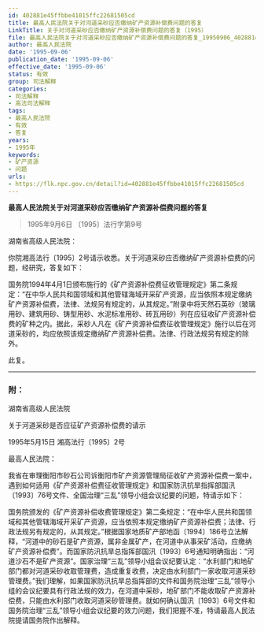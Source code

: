 ```yaml
---
id: 402881e45ffbbe41015ffc22681505cd
title: 最高人民法院关于对河道采砂应否缴纳矿产资源补偿费问题的答复
LinkTitle: 关于对河道采砂应否缴纳矿产资源补偿费问题的答复（1995）
file: 最高人民法院关于对河道采砂应否缴纳矿产资源补偿费问题的答复_19950906_402881e45ffbbe41015ffc22681505cd.docx
author: 最高人民法院
date: '1995-09-06'
publication_date: '1995-09-06'
effective_date: '1995-09-06'
status: 有效
group: 司法解释
categories:
- 司法解释
- 高法司法解释
tags:
- 最高人民法院
- 有效
- 答复
years:
- 1995年
keywords:
- 矿产资源
- 问题
urls:
- https://flk.npc.gov.cn/detail?id=402881e45ffbbe41015ffc22681505cd
---
```


**最高人民法院关于对河道采砂应否缴纳矿产资源补偿费问题的答复**

> 1995年9月6日 〔1995〕法行字第9号

湖南省高级人民法院：

你院湘高法行〔1995〕2号请示收悉。关于河道采砂应否缴纳矿产资源补偿费的问题，经研究，答复如下：

国务院1994年4月1日颁布施行的《矿产资源补偿费征收管理规定》第二条规定：“在中华人民共和国领域和其他管辖海域开采矿产资源，应当依照本规定缴纳矿产资源补偿费，法律、法规另有规定的，从其规定。”附录中将天然石英砂（玻璃用砂、建筑用砂、铸型用砂、水泥标准用砂、砖瓦用砂）列在应征收矿产资源补偿费的矿种之内。据此，采砂人凡在《矿产资源补偿费征收管理规定》施行以后在河道采砂的，均应依照该规定缴纳矿产资源补偿费。法律、行政法规另有规定的除外。

此复。

---

### 附：

湖南省高级人民法院

关于河道采砂是否应征矿产资源补偿费的请示

1995年5月15日 湘高法行〔1995〕2号

最高人民法院：

我省在审理衡阳市砂石公司诉衡阳市矿产资源管理局征收矿产资源补偿费一案中，遇到如何适用《矿产资源补偿费征收管理规定》和国家防汛抗旱指挥部国汛〔1993〕76号文件、全国治理“三乱”领导小组会议纪要的问题，特请示如下：

国务院颁发的《矿产资源补偿收费管理规定》第二条规定：“在中华人民共和国领域和其他管辖海域开采矿产资源，应当依照本规定缴纳矿产资源补偿费；法律、行政法规另有规定的，从其规定。”根据国家地质矿产部地函〔1994〕186号立法解释，“河道中的砂石是矿产资源，属非金属矿产，在河道中从事采矿活动，应缴纳矿产资源补偿费”。而国家防汛抗旱总指挥部国汛〔1993〕6号通知明确指出：“河道沙石不是矿产资源”。国家治理“三乱”领导小组会议纪要认定：“水利部门和地矿部门都对河道采砂收取管理费，造成重复收费，决定由水利部门一家收取河道采砂管理费。”我们理解，如果国家防汛抗旱总指挥部的文件和国务院治理“三乱”领导小组的会议纪要具有行政法规的效力，在河道中采砂，地矿部门不能收取矿产资源补偿费，只能由水利部门收取河道采砂管理费。就如何确认国汛〔1993〕6号文件和国务院治理“三乱”领导小组会议纪要的效力问题，我们把握不准，特请最高人民法院提请国务院作出解释。
